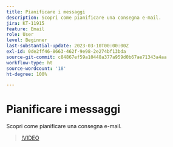 ```yaml
---
title: Pianificare i messaggi
description: Scopri come pianificare una consegna e-mail.
jira: KT-11915
feature: Email
role: User
level: Beginner
last-substantial-update: 2023-03-10T00:00:00Z
exl-id: 0de2ff46-8663-462f-9e98-2e274bf13bda
source-git-commit: c84867ef59a10448a377a959d0b67ae71343a4aa
workflow-type: ht
source-wordcount: '18'
ht-degree: 100%

---
```


# Pianificare i messaggi

Scopri come pianificare una consegna e-mail.

>[!VIDEO](https://video.tv.adobe.com/v/3415919/?quality=12&learn=on)
